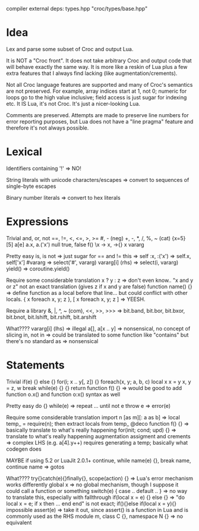 
compiler external deps:
	types.hpp
		"croc/types/base.hpp"

Idea
=======

Lex and parse some subset of Croc and output Lua.

It is NOT a "Croc front". It does not take arbitrary Croc and output code that will behave exactly the same way. It is more like a reskin of Lua plus a few extra features that I always find lacking (like augmentation/crements).

Not all Croc language features are supported and many of Croc's semantics are not preserved. For example, array indices start at 1, not 0; numeric for loops go to the high value inclusive; field access is just sugar for indexing etc. It IS Lua, it's not Croc. It's just a nicer-looking Lua.

Comments are preserved. Attempts are made to preserve line numbers for error reporting purposes, but Lua does not have a "line pragma" feature and therefore it's not always possible.

Lexical
=======

Identifiers containing '!'
	=> NO!

String literals with unicode characters/escapes
	=> convert to sequences of single-byte escapes

Binary number literals
	=> convert to hex literals

Expressions
===========

Trivial
	and, or, not
	==, !=, <, <=, >, >=
	#, - (neg)
	+, -, *, /, %, ~ (cat)
	{x=5}
	[5]
	a[e]
	a.x, a.('x')
	null
	true, false
	f()
	\x -> x, \->{}
	x
	vararg

Pretty easy
	is, is not
		=> just sugar for == and !=
	this
		=> self
	:x, :('x')
		=> self.x, self['x']
	#vararg
		=> select('#', vararg)
	vararg[i] (rhs)
		=> select(i, vararg)
	yield()
		=> coroutine.yield()

Require some considerable translation
	x ? y : z
		=> don't even know.. "x and y or z" not an exact translation (gives z if x and y are false)
	function name() {}
		=> define function as a local before that line... but could conflict with other locals.
	{ x foreach x, y; z }, [ x foreach x, y; z ]
		=> YEESH.

Require a library
	&, |, ^, ~ (com), <<, >>, >>>
		=> bit.band, bit.bor, bit.bxor, bit.bnot, bit.lshift, bit.rshift, bit.arshift

What????
	vararg[i] (lhs)
		=> illegal
	a[], a[x .. y]
		=> nonsensical, no concept of slicing
	in, not in
		=> could be translated to some function like "contains" but there's no standard
	as
		=> nonsensical

Statements
==========

Trivial
	if(e) {} else {}
	for(i; x .. y[, z]) {}
	foreach(x, y; a, b, c)
	local x
	x = y
	x, y = z, w
	break
	while(e) {}
	{}
	return
	function f() {}
		=> would be good to add function o.x() and function o:x() syntax as well

Pretty easy
	do {} while(e)
		=> repeat ... until not e
	throw e
		=> error(e)

Require some considerable translation
	import n [as m][: a as b]
		=> local temp_ = require(n); then extract locals from temp_
	@deco function f() {}
		=> basically translate to what's really happening
	for(init; cond; upd) {}
		=> translate to what's really happening
	augmentation assigment and crements
		=> complex LHS (e.g. a[4].y++) requires generating a temp; basically what codegen does

MAYBE if using 5.2 or LuaJit 2.0.1+
	continue, while name(e) {}, break name, continue name
		=> gotos

What????
	try{}catch(e){}finally{}, scope(action) {}
		=> Lua's error mechanism works differently
	global x
		=> no global mechanism, though I suppose it could call a function or something
	switch(e) { case .. default .. }
		=> no way to translate this, especially with fallthrough
	if(local x = e) {} else {}
		=> "do local x = e; if x then ... end end" is not exact; if(){}else if(local x = y){} impossible
	assert(e)
		=> take it out, since assert() is a function in Lua and is commonly used as the RHS
	module m, class C {}, namespace N {}
		=> no equivalent
